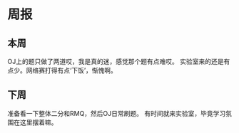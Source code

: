 # 周报 
## 本周
OJ上的题只做了两道哎，我是真的迷，感觉那个题有点难哎。
实验室来的还是有点少。网络赛打得有点‘下饭’，惭愧啊。
## 下周
准备看一下整体二分和RMQ，然后OJ日常刷题。
有时间就来实验室，毕竟学习氛围在这里摆着嘛。

